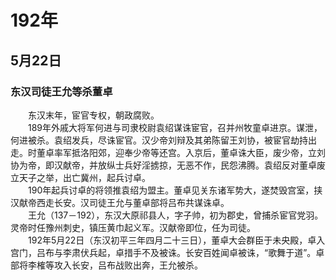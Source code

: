 # 192年
## 5月22日
### 东汉司徒王允等杀董卓
　　东汉末年，宦官专权，朝政腐败。<br>　　189年外戚大将军何进与司隶校尉袁绍谋诛宦官，召并州牧童卓进京。谋泄，何进被杀。袁绍发兵，尽诛宦官。汉少帝刘辩及其弟陈留王刘协，被宦官劫持出走。时董卓率军抵洛阳郊，迎奉少帝等还宫。入京后，董卓诛大臣，废少帝，立刘协为帝，即汉献帝，并放纵士兵好淫掳掠，无恶不作，民怨沸腾。袁绍反对董卓废立天子之举，出亡冀州，起兵讨卓。<br>　　190年起兵讨卓的将领推袁绍为盟主。董卓见关东诸军势大，遂焚毁宫室，挟汉献帝西走长安。汉司徒王允与董卓部将吕布共谋诛卓。<br>　　王允（137－192），东汉大原祁县人，字子帅，初为郡史，曾捕杀宦官党羽。灵帝时任豫州刺史，镇压黄巾起义军。汉献帝即位，任为司徒。<br>　　192年5月22日（东汉初平三年四月二十三日），董卓大会群臣于未央殿，卓入宫门，吕布与李肃伏兵起，卓措手不及被诛。长安百姓闻卓被诛，“歌舞于道”。卓部将李榷等攻入长安，吕布战败出奔，王允被杀。
<comment/>